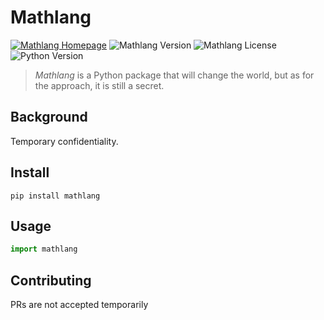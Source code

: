 # Mathlang

[![Mathlang Homepage](https://img.shields.io/badge/Homepage-Mathlang-brightgreen)](https://pypi.org/project/mathlang)
![Mathlang Version](https://img.shields.io/pypi/v/mathlang.svg)
![Mathlang License](https://img.shields.io/pypi/l/mathlang.svg)
![Python Version](https://img.shields.io/pypi/pyversions/mathlang.svg)

> *Mathlang* is a Python package that will change the world, but as for the approach, it is still a secret.

## Background
Temporary confidentiality.


## Install
```shell
pip install mathlang
```


## Usage
```Python
import mathlang
```


## Contributing
PRs are not accepted temporarily

